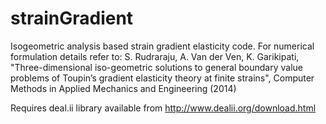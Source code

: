 strainGradient
==============
Isogeometric analysis based strain gradient elasticity code.
For numerical formulation details refer to:
S. Rudraraju, A. Van der Ven, K. Garikipati, "Three-dimensional iso-geometric solutions to general boundary value problems of Toupin’s gradient elasticity theory at finite strains", Computer Methods in Applied Mechanics and Engineering (2014)

Requires deal.ii library available from http://www.dealii.org/download.html
